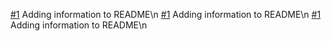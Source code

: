   [#1](https://github.com/pjpsoares/issues-changelog-example/issues/1) Adding information to README\n
  [#1](https://github.com/pjpsoares/issues-changelog-example/issues/1) Adding information to README\n
  [#1](https://github.com/pjpsoares/issues-changelog-example/issues/1) Adding information to README\n
